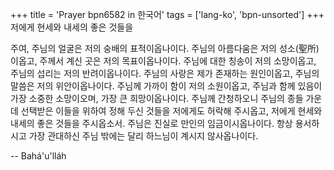 +++
title = 'Prayer bpn6582 in 한국어'
tags = ['lang-ko', 'bpn-unsorted']
+++
저에게 현세와 내세의 좋은 것들을

주여, 주님의 얼굴은 저의 숭배의 표적이옵나이다. 주님의 아름다움은 저의 성소(聖所)이옵고, 주께서 계신 곳은 저의 목표이옵나이다. 주님에 대한 칭송이 저의 소망이옵고, 주님의 섭리는 저의 반려이옵나이다. 주님의 사랑은 제가 존재하는 원인이옵고, 주님의 말씀은 저의 위안이옵나이다. 주님께 가까이 함이 저의 소원이옵고, 주님과 함께 있음이 가장 소중한 소망이오며, 가장 큰 희망이옵나이다. 주님께 간청하오니 주님의 종들 가운데 선택받은 이들을 위하여 정해 두신 것들을 저에게도 허락해 주시옵고, 저에게 현세와 내세의 좋은 것들을 주시옵소서.
주님은 진실로 만인의 임금이시옵나이다. 항상 용서하시고 가장 관대하신 주님 밖에는 달리 하느님이 계시지 않사옵나이다.

-- Bahá'u'lláh
